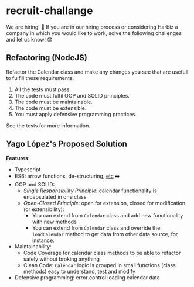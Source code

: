 # recruit-challange
We are hiring! 🚀 If you are in our hiring process or considering Harbiz a company in which you would like to work, solve the following challenges and let us know! 😎


## Refactoring (NodeJS)
Refactor the Calendar class and make any changes you see that are usefull to fulfill these requirements:

1. All the tests must pass.
2. The code must fulfil OOP and SOLID principles.
3. The code must be maintainable.
4. The code must be extensible.
5. You must apply defensive programming practices.

See the tests for more information.

## Yago López's Proposed Solution

**Features**:

- Typescript
- ES6: arrow functions, de-structuring, [etc](https://www.w3schools.com/js/js_es6.asp) ➡️
- OOP and SOLID:
  - *Single Responsibility Principle*: calendar functionality is encapsulated in one class
  - *Open-Closed Principle*: open for extension, closed for modification (or extensibility): 
    - You can extend from `Calendar` class and add new functionality with new methods
    - You can extend from `Calendar` class and override the `loadCalendar` method to get data from other data source, for instance.
- Maintainability: 
  - Code Coverage for calendar class methods to be able to refactor safely without broking anything
  - Clean Code: `Calendar` logic is grouped in small functions (class methods) easy to understand, test and modify
- Defensive programming: error control loading calendar data
